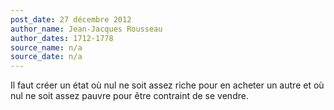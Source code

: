 ```yaml
---
post_date: 27 décembre 2012
author_name: Jean-Jacques Rousseau
author_dates: 1712-1778
source_name: n/a
source_date: n/a
---
```


Il faut créer un état où nul ne soit assez riche pour en acheter un autre et où nul ne soit assez pauvre pour être contraint de se vendre.

